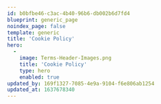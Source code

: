 ```yaml
---
id: b0bfbe46-c3ac-4b40-96b6-db002b6d7fd4
blueprint: generic_page
noindex_page: false
template: generic
title: 'Cookie Policy'
hero:
  -
    image: Terms-Header-Images.png
    title: 'Cookie Policy'
    type: hero
    enabled: true
updated_by: 169f1327-7085-4e9a-9104-f6e806ab1254
updated_at: 1637678340
---
```

